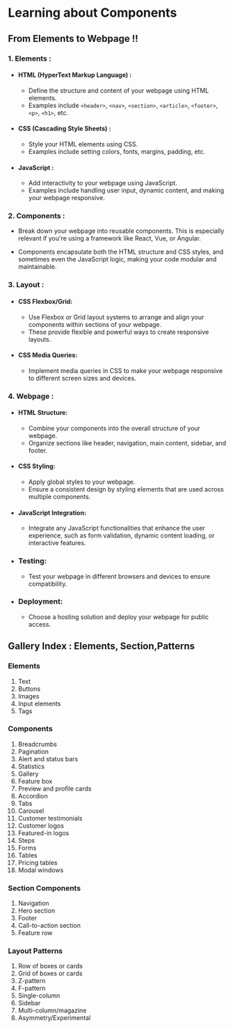 # Learning about Components

## From Elements to Webpage !!

### 1. Elements :

- #### HTML (HyperText Markup Language) :

  - Define the structure and content of your webpage using HTML elements.
  - Examples include `<header>`, `<nav>`, `<section>`, `<article>`, `<footer>`, `<p>`, `<h1>`, etc.

- #### CSS (Cascading Style Sheets) :

  - Style your HTML elements using CSS.
  - Examples include setting colors, fonts, margins, padding, etc.

- #### JavaScript :

  - Add interactivity to your webpage using JavaScript.
  - Examples include handling user input, dynamic content, and making your webpage responsive.

### 2. Components :

- Break down your webpage into reusable components. This is especially relevant if you're using a framework like React, Vue, or Angular.

- Components encapsulate both the HTML structure and CSS styles, and sometimes even the JavaScript logic, making your code modular and maintainable.

### 3. Layout :

- #### CSS Flexbox/Grid:

  - Use Flexbox or Grid layout systems to arrange and align your components within sections of your webpage.
  - These provide flexible and powerful ways to create responsive layouts.

- #### CSS Media Queries:

  - Implement media queries in CSS to make your webpage responsive to different screen sizes and devices.

### 4. Webpage :

- #### HTML Structure:

  - Combine your components into the overall structure of your webpage.
  - Organize sections like header, navigation, main content, sidebar, and footer.

- #### CSS Styling:

  - Apply global styles to your webpage.
  - Ensure a consistent design by styling elements that are used across multiple components.

- #### JavaScript Integration:

  - Integrate any JavaScript functionalities that enhance the user experience, such as form validation, dynamic content loading, or interactive features.

- ### Testing:

  - Test your webpage in different browsers and devices to ensure compatibility.

- ### Deployment:

  - Choose a hosting solution and deploy your webpage for public access.

## Gallery Index : Elements, Section,Patterns

### Elements

1. Text
2. Buttons
3. Images
4. Input elements
5. Tags

### Components

1. Breadcrumbs
2. Pagination
3. Alert and status bars
4. Statistics
5. Gallery
6. Feature box
7. Preview and profile cards
8. Accordion
9. Tabs
10. Carousel
11. Customer testimonials
12. Customer logos
13. Featured-in logos
14. Steps
15. Forms
16. Tables
17. Pricing tables
18. Modal windows

### Section Components

1. Navigation
2. Hero section
3. Footer
4. Call-to-action section
5. Feature row

### Layout Patterns

1. Row of boxes or cards
2. Grid of boxes or cards
3. Z-pattern
4. F-pattern
5. Single-column
6. Sidebar
7. Multi-column/magazine
8. Asymmetry/Experimental
